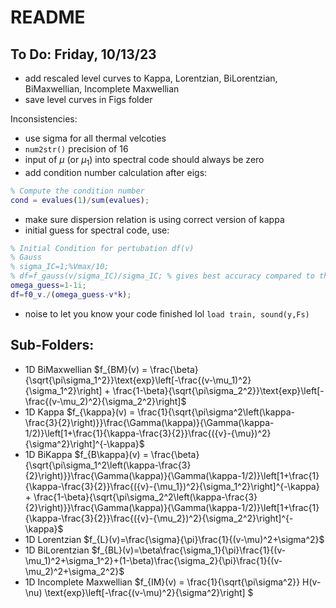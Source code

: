 # README

## To Do: Friday, 10/13/23
- add rescaled level curves to Kappa, Lorentzian, BiLorentzian, BiMaxwellian, Incomplete Maxwellian
- save level curves in Figs folder

Inconsistencies:
- use sigma for all thermal velcoties
- `num2str()` precision of 16
- input of $\mu$ (or $\mu_1$) into spectral code should always be zero
- add condition number calculation after eigs:
```m
% Compute the condition number
cond = evalues(1)/sum(evalues);
  ```
- make sure dispersion relation is using correct version of kappa
- initial guess for spectral code, use:
```m
% Initial Condition for pertubation df(v)
% Gauss
% sigma_IC=1;%Vmax/10;
% df=f_gauss(v/sigma_IC)/sigma_IC; % gives best accuracy compared to the other options
omega_guess=1-1i;
df=f0_v./(omega_guess-v*k);
```
- noise to let you know your code finished lol `load train, sound(y,Fs)`

## Sub-Folders:
- 1D BiMaxwellian $f_{BM}(v) = \frac{\beta}{\sqrt{\pi\sigma_1^2}}\text{exp}\left[-\frac{(v-\mu_1)^2}{\sigma_1^2}\right] + \frac{1-\beta}{\sqrt{\pi\sigma_2^2}}\text{exp}\left[-\frac{(v-\mu_2)^2}{\sigma_2^2}\right]$
- 1D Kappa $f_{\kappa}(v) = \frac{1}{\sqrt{\pi\sigma^2\left(\kappa-\frac{3}{2}\right)}}\frac{\Gamma(\kappa)}{\Gamma(\kappa-1/2)}\left[1+\frac{1}{\kappa-\frac{3}{2}}\frac{({v}-{\mu})^2}{\sigma^2}\right]^{-\kappa}$
- 1D BiKappa $f_{B\kappa}(v) = \frac{\beta}{\sqrt{\pi\sigma_1^2\left(\kappa-\frac{3}{2}\right)}}\frac{\Gamma(\kappa)}{\Gamma(\kappa-1/2)}\left[1+\frac{1}{\kappa-\frac{3}{2}}\frac{({v}-{\mu_1})^2}{\sigma_1^2}\right]^{-\kappa} + \frac{1-\beta}{\sqrt{\pi\sigma_2^2\left(\kappa-\frac{3}{2}\right)}}\frac{\Gamma(\kappa)}{\Gamma(\kappa-1/2)}\left[1+\frac{1}{\kappa-\frac{3}{2}}\frac{({v}-{\mu_2})^2}{\sigma_2^2}\right]^{-\kappa}$
- 1D Lorentzian $f_{L}(v)=\frac{\sigma}{\pi}\frac{1}{(v-\mu)^2+\sigma^2}$
- 1D BiLorentzian $f_{BL}(v)=\beta\frac{\sigma_1}{\pi}\frac{1}{(v-\mu_1)^2+\sigma_1^2}+(1-\beta)\frac{\sigma_2}{\pi}\frac{1}{(v-\mu_2)^2+\sigma_2^2}$
- 1D Incomplete Maxwellian $f_{IM}(v) = \frac{1}{\sqrt{\pi\sigma^2}} H(v-\nu) \text{exp}\left[-\frac{(v-\mu)^2}{\sigma^2}\right] $
